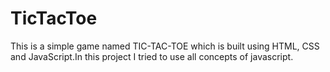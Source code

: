 # TicTacToe
This is a simple game named TIC-TAC-TOE which is built using HTML, CSS and JavaScript.In this project I tried to use all concepts of javascript.
